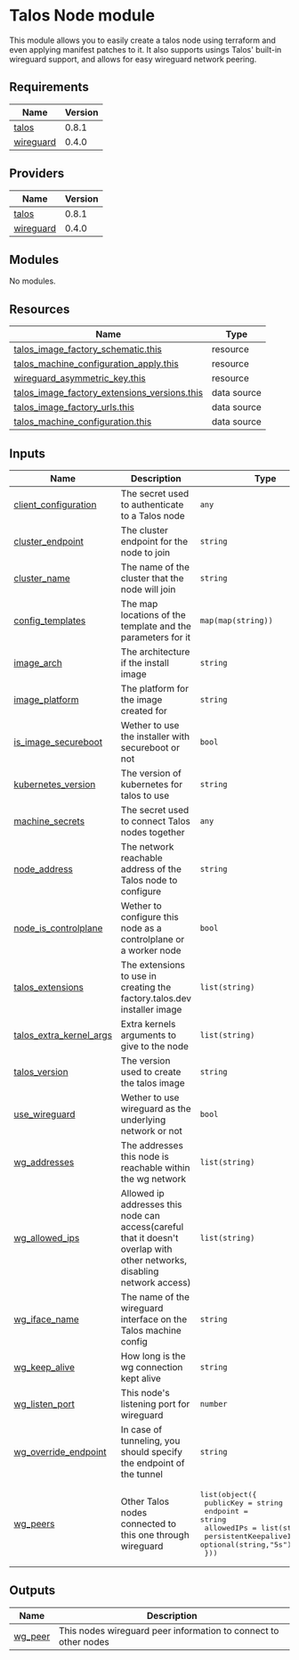 # Talos Node module

This module allows you to easily create a talos node using terraform and even applying manifest patches to it.
It also supports usings Talos' built-in wireguard support, and allows for easy wireguard network peering.

## Requirements

| Name | Version |
|------|---------|
| <a name="requirement_talos"></a> [talos](#requirement\_talos) | 0.8.1 |
| <a name="requirement_wireguard"></a> [wireguard](#requirement\_wireguard) | 0.4.0 |

## Providers

| Name | Version |
|------|---------|
| <a name="provider_talos"></a> [talos](#provider\_talos) | 0.8.1 |
| <a name="provider_wireguard"></a> [wireguard](#provider\_wireguard) | 0.4.0 |

## Modules

No modules.

## Resources

| Name | Type |
|------|------|
| [talos_image_factory_schematic.this](https://registry.terraform.io/providers/siderolabs/talos/0.8.1/docs/resources/image_factory_schematic) | resource |
| [talos_machine_configuration_apply.this](https://registry.terraform.io/providers/siderolabs/talos/0.8.1/docs/resources/machine_configuration_apply) | resource |
| [wireguard_asymmetric_key.this](https://registry.terraform.io/providers/OJFord/wireguard/0.4.0/docs/resources/asymmetric_key) | resource |
| [talos_image_factory_extensions_versions.this](https://registry.terraform.io/providers/siderolabs/talos/0.8.1/docs/data-sources/image_factory_extensions_versions) | data source |
| [talos_image_factory_urls.this](https://registry.terraform.io/providers/siderolabs/talos/0.8.1/docs/data-sources/image_factory_urls) | data source |
| [talos_machine_configuration.this](https://registry.terraform.io/providers/siderolabs/talos/0.8.1/docs/data-sources/machine_configuration) | data source |

## Inputs

| Name | Description | Type | Default | Required |
|------|-------------|------|---------|:--------:|
| <a name="input_client_configuration"></a> [client\_configuration](#input\_client\_configuration) | The secret used to authenticate to a Talos node | `any` | n/a | yes |
| <a name="input_cluster_endpoint"></a> [cluster\_endpoint](#input\_cluster\_endpoint) | The cluster endpoint for the node to join | `string` | `null` | no |
| <a name="input_cluster_name"></a> [cluster\_name](#input\_cluster\_name) | The name of the cluster that the node will join | `string` | n/a | yes |
| <a name="input_config_templates"></a> [config\_templates](#input\_config\_templates) | The map locations of the template and the parameters for it | `map(map(string))` | `{}` | no |
| <a name="input_image_arch"></a> [image\_arch](#input\_image\_arch) | The architecture if the install image | `string` | `"amd64"` | no |
| <a name="input_image_platform"></a> [image\_platform](#input\_image\_platform) | The platform for the image created for | `string` | `"metal"` | no |
| <a name="input_is_image_secureboot"></a> [is\_image\_secureboot](#input\_is\_image\_secureboot) | Wether to use the installer with secureboot or not | `bool` | `false` | no |
| <a name="input_kubernetes_version"></a> [kubernetes\_version](#input\_kubernetes\_version) | The version of kubernetes for talos to use | `string` | `"v1.33.0"` | no |
| <a name="input_machine_secrets"></a> [machine\_secrets](#input\_machine\_secrets) | The secret used to connect Talos nodes together | `any` | n/a | yes |
| <a name="input_node_address"></a> [node\_address](#input\_node\_address) | The network reachable address of the Talos node to configure | `string` | n/a | yes |
| <a name="input_node_is_controlplane"></a> [node\_is\_controlplane](#input\_node\_is\_controlplane) | Wether to configure this node as a controlplane or a worker node | `bool` | `false` | no |
| <a name="input_talos_extensions"></a> [talos\_extensions](#input\_talos\_extensions) | The extensions to use in creating the factory.talos.dev installer image | `list(string)` | `[]` | no |
| <a name="input_talos_extra_kernel_args"></a> [talos\_extra\_kernel\_args](#input\_talos\_extra\_kernel\_args) | Extra kernels arguments to give to the node | `list(string)` | `[]` | no |
| <a name="input_talos_version"></a> [talos\_version](#input\_talos\_version) | The version used to create the talos image | `string` | n/a | yes |
| <a name="input_use_wireguard"></a> [use\_wireguard](#input\_use\_wireguard) | Wether to use wireguard as the underlying network or not | `bool` | `false` | no |
| <a name="input_wg_addresses"></a> [wg\_addresses](#input\_wg\_addresses) | The addresses this node is reachable within the wg network | `list(string)` | `null` | no |
| <a name="input_wg_allowed_ips"></a> [wg\_allowed\_ips](#input\_wg\_allowed\_ips) | Allowed ip addresses this node can access(careful that it doesn't overlap with other networks, disabling network access) | `list(string)` | `[]` | no |
| <a name="input_wg_iface_name"></a> [wg\_iface\_name](#input\_wg\_iface\_name) | The name of the wireguard interface on the Talos machine config | `string` | `"wgc"` | no |
| <a name="input_wg_keep_alive"></a> [wg\_keep\_alive](#input\_wg\_keep\_alive) | How long is the wg connection kept alive | `string` | `"5s"` | no |
| <a name="input_wg_listen_port"></a> [wg\_listen\_port](#input\_wg\_listen\_port) | This node's listening port for wireguard | `number` | `null` | no |
| <a name="input_wg_override_endpoint"></a> [wg\_override\_endpoint](#input\_wg\_override\_endpoint) | In case of tunneling, you should specify the endpoint of the tunnel | `string` | `null` | no |
| <a name="input_wg_peers"></a> [wg\_peers](#input\_wg\_peers) | Other Talos nodes connected to this one through wireguard | <pre>list(object({<br/>    publicKey = string<br/>    endpoint = string<br/>    allowedIPs = list(string)<br/>    persistentKeepaliveInterval = optional(string,"5s")<br/>  }))</pre> | `[]` | no |

## Outputs

| Name | Description |
|------|-------------|
| <a name="output_wg_peer"></a> [wg\_peer](#output\_wg\_peer) | This nodes wireguard peer information to connect to other nodes |

